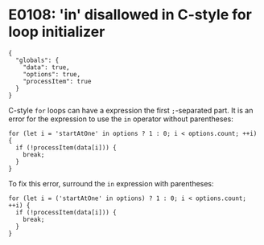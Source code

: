 # E0108: 'in' disallowed in C-style for loop initializer

```config-for-examples
{
  "globals": {
    "data": true,
    "options": true,
    "processItem": true
  }
}
```

C-style `for` loops can have a expression the first `;`-separated part. It is an
error for the expression to use the `in` operator without parentheses:

    for (let i = 'startAtOne' in options ? 1 : 0; i < options.count; ++i) {
      if (!processItem(data[i])) {
        break;
      }
    }

To fix this error, surround the `in` expression with parentheses:

    for (let i = ('startAtOne' in options) ? 1 : 0; i < options.count; ++i) {
      if (!processItem(data[i])) {
        break;
      }
    }

